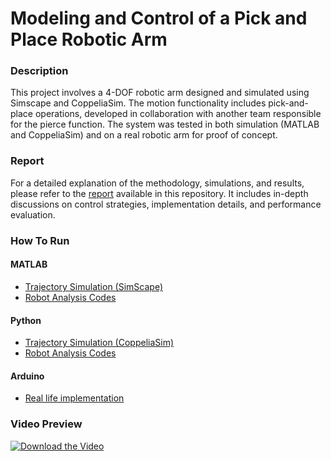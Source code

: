 # Modeling and Control of a Pick and Place Robotic Arm 

### Description  
This project involves a 4-DOF robotic arm designed and simulated using Simscape and CoppeliaSim. The motion functionality includes pick-and-place operations, developed in collaboration with another team responsible for the pierce function. The system was tested in both simulation (MATLAB and CoppeliaSim) and on a real robotic arm for proof of concept.

### Report  
For a detailed explanation of the methodology, simulations, and results, please refer to the [report](/Report.pdf) available in this repository. It includes in-depth discussions on control strategies, implementation details, and performance evaluation.  

### How To Run  

#### MATLAB  
- [Trajectory Simulation (SimScape)](/Matlab/Trajectory/FULLTRAJECTORY.m) 
- [Robot Analysis Codes](/Matlab/Robotic%20Arm%20Analysis%20Codes/) 
#### Python
- [Trajectory Simulation (CoppeliaSim)](/Python/Trajectory/Trajectory_Tracking.py) 
- [Robot Analysis Codes](/Python/Robotic%20Arm%20Analysis%20Codes/) 
#### Arduino
- [Real life implementation](/Arduino/Arduino.m)

### Video Preview 
[![Download the Video](/Media/)](/Media/)


